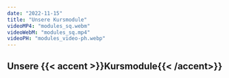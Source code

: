 ```yaml
---
date: "2022-11-15"
title: "Unsere Kursmodule"
videoMP4: "modules_sq.webm"
videoWebM: "modules_sq.mp4"
videoPH: "modules_video-ph.webp"
---
```


## Unsere {{< accent >}}Kursmodule{{< /accent>}}
